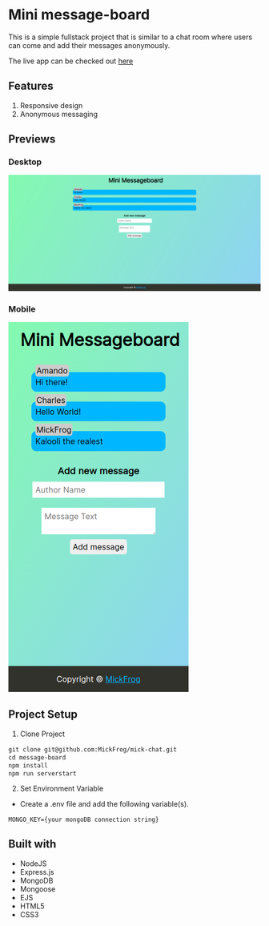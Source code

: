 # Mini message-board

This is a simple fullstack project that is similar to a chat room where users can come and add their messages anonymously.

The live app can be checked out [here](#)

## Features

1. Responsive design
2. Anonymous messaging

## Previews

### Desktop

![Light Theme](./public/images/msgBoardDesktop.png)

### Mobile

![Light Theme](./public/images/msgBoardMobile.png)

## Project Setup

1. Clone Project

```
git clone git@github.com:MickFrog/mick-chat.git
cd message-board
npm install
npm run serverstart
```

2. Set Environment Variable

- Create a .env file and add the following variable(s).

```
MONGO_KEY={your mongoDB connection string}
```

## Built with

- NodeJS
- Express.js
- MongoDB
- Mongoose
- EJS
- HTML5
- CSS3
